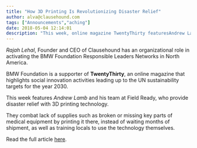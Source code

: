 ```yaml
---
title: "How 3D Printing Is Revolutionizing Disaster Relief"
author: alva@clausehound.com
tags: ["Announcements","aching"]
date: 2018-05-04 12:14:01
description: "This week, online magazine TwentyThirty featuresAndrew Lamb and his team at Field Ready, who provide disaster relief with 3D printing technology ."
---
```




*Rajah Lehal*, Founder and CEO of Clausehound has an organizational role in activating the BMW Foundation Responsible Leaders Networks in North America.

BMW Foundation is a supporter of **TwentyThirty**, an online magazine that highlights social innovation activities leading up to the UN sustainability targets for the year 2030.

This week features *Andrew Lamb* and his team at Field Ready, who provide disaster relief with 3D printing technology.

They combat lack of supplies such as broken or missing key parts of medical equipment by printing it there, instead of waiting months of shipment, as well as training locals to use the technology themselves.

Read the full article [here](https://twentythirty.com/how-3d-printing-is-revolutionizing-disaster-relief/).
